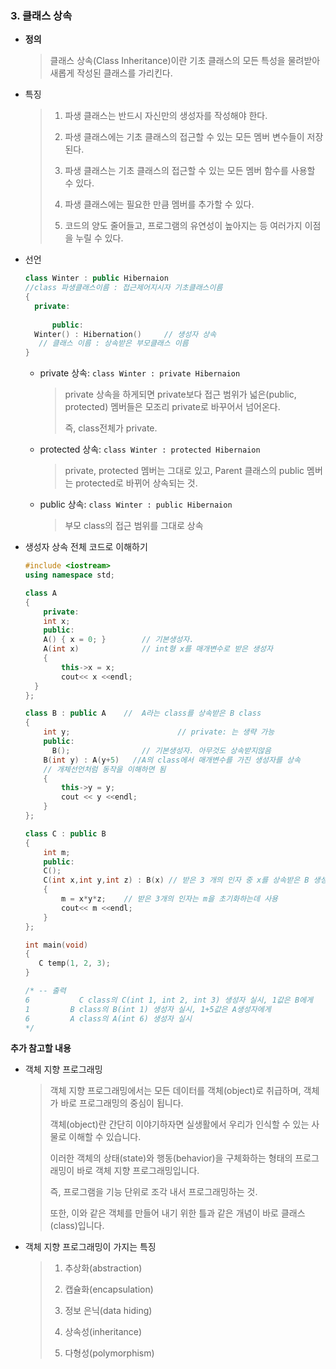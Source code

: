 ### 3.  클래스 상속  

- **정의**

  >클래스 상속(Class Inheritance)이란 기초 클래스의 모든 특성을 물려받아 새롭게 작성된 클래스를 가리킨다.

- 특징

  > 1. 파생 클래스는 반드시 자신만의 생성자를 작성해야 한다.
  >
  > 2. 파생 클래스에는 기초 클래스의 접근할 수 있는 모든 멤버 변수들이 저장된다.
  >
  > 3. 파생 클래스는 기초 클래스의 접근할 수 있는 모든 멤버 함수를 사용할 수 있다.
  >
  > 4. 파생 클래스에는 필요한 만큼 멤버를 추가할 수 있다.
  > 5. 코드의 양도 줄어들고, 프로그램의 유연성이 높아지는 등 여러가지 이점을 누릴 수 있다.

- 선언

  ```c++
  class Winter : public Hibernaion
  //class 파생클래스이름 : 접근제어지시자 기초클래스이름
  {
   	private:
   	   
    	public:   							
  	Winter() : Hibernation()     // 생성자 상속
     // 클래스 이름 : 상속받은 부모클래스 이름
  }
  ```

  - private 상속: `class Winter : private Hibernaion`

    >private 상속을 하게되면 private보다 접근 범위가 넓은(public, protected) 멤버들은 모조리 private로 바꾸어서 넘어온다. 
    >
    >즉, class전체가 private.

  - protected 상속:  `class Winter : protected Hibernaion`

    >private, protected 멤버는 그대로 있고, Parent 클래스의 public 멤버는 protected로 바뀌어 상속되는 것.

  - public 상속: `class Winter : public Hibernaion`

    >부모 class의 접근 범위를 그대로 상속

- 생성자 상속 전체 코드로 이해하기

  ```c++
  #include <iostream>
  using namespace std;
  
  class A
  {
      private:
      int x;
      public:
      A() { x = 0; }  		// 기본생성자. 
      A(int x)				// int형 x를 매개변수로 받은 생성자
      {
          this->x = x;
          cout<< x <<endl;
   	}    
  };
  
  class B : public A 	//  A라는 class를 상속받은 B class
  {
      int y;             			// private: 는 생략 가능
      public:
    	B();				// 기본생성자. 아무것도 상속받지않음
      B(int y) : A(y+5)   //A의 class에서 매개변수를 가진 생성자를 상속 
      // 개체선언처럼 동작을 이해하면 됨
      {
          this->y = y;
          cout << y <<endl;
      }    
  };
  
  class C : public B
  {
      int m;
      public:
      C();
      C(int x,int y,int z) : B(x) // 받은 3 개의 인자 중 x를 상속받은 B 생성자에게 전달     
      {
          m = x*y*z;    // 받은 3개의 인자는 m을 초기화하는데 사용
          cout<< m <<endl;
      }    
  };
  
  int main(void)
  {
     C temp(1, 2, 3);
  }
  
  /* -- 출력
  6           C class의 C(int 1, int 2, int 3) 생성자 실시, 1값은 B에게
  1			B class의 B(int 1) 생성자 실시, 1+5값은 A생성자에게
  6			A class의 A(int 6) 생성자 실시
  */
  ```

  









**추가 참고할 내용**

- 객체 지향 프로그래밍

  > 객체 지향 프로그래밍에서는 모든 데이터를 객체(object)로 취급하며, 객체가 바로 프로그래밍의 중심이 됩니다.
  >
  > 객체(object)란 간단히 이야기하자면 실생활에서 우리가 인식할 수 있는 사물로 이해할 수 있습니다.
  >
  > 이러한 객체의 상태(state)와 행동(behavior)을 구체화하는 형태의 프로그래밍이 바로 객체 지향 프로그래밍입니다.
  >
  > 즉, 프로그램을 기능 단위로 조각 내서 프로그래밍하는 것.
  >
  > 또한, 이와 같은 객체를 만들어 내기 위한 틀과 같은 개념이 바로 클래스(class)입니다.

- 객체 지향 프로그래밍이 가지는 특징

  > 1. 추상화(abstraction)
  >
  > 2. 캡슐화(encapsulation)
  >
  > 3. 정보 은닉(data hiding)
  >
  > 4. 상속성(inheritance)
  >
  > 5. 다형성(polymorphism)


